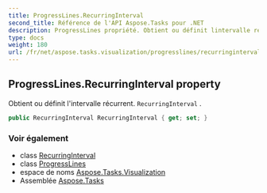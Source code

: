 ```yaml
---
title: ProgressLines.RecurringInterval
second_title: Référence de l'API Aspose.Tasks pour .NET
description: ProgressLines propriété. Obtient ou définit lintervalle récurrent. RecurringInterval .
type: docs
weight: 180
url: /fr/net/aspose.tasks.visualization/progresslines/recurringinterval/
---
```

## ProgressLines.RecurringInterval property

Obtient ou définit l'intervalle récurrent. `RecurringInterval` .

```csharp
public RecurringInterval RecurringInterval { get; set; }
```

### Voir également

* class [RecurringInterval](../../recurringinterval/)
* class [ProgressLines](../)
* espace de noms [Aspose.Tasks.Visualization](../../progresslines/)
* Assemblée [Aspose.Tasks](../../../)


